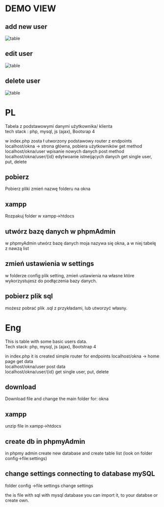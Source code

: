 # DEMO VIEW

## add new user
![table](https://media.giphy.com/media/Jr4ieHNehIhthvzQBp/giphy.gif) 

## edit user

![table](https://media.giphy.com/media/dXvJ7xBGDE2lgbiJd5/giphy.gif) 

## delete user
![table](https://media.giphy.com/media/YnxADEaOwSuVzFEYAQ/giphy.gif)


# PL

Tabela z podstawowymi danymi użytkownika/ klienta </br>
tech stack : php, mysql, js (ajax), Bootsrap 4 </br>

 w index.php  zosta ł utworzony podstawowy router z endpoints localhost/okna -> strona główna, pobiera użytkowników get method </br>
 localhost/okna/user  wpisanie nowych danych post method </br>
 localhost/okna/user/{id} edytwoanie istneijących danych  get single user, put, delete

## pobierz 

Pobierz pliki zmień nazwę folderu na okna

## xampp

Rozpakuj folder  w xampp->htdocs 

## utwórz bazę danych w phpmAdmin

w phpmyAdmin utwórz bazę danych moja nazywa się okna, a w niej tabelę z nawzą list

## zmień ustawienia w settings

w folderze config plik setting, zmień ustawienia na własne które wykorzystujesz do podłączenia bazy danych. 

## pobierz plik sql

możesz pobrać plik .sql z przykładami, lub utworzyć własny.

# Eng

This is table with some basic users data. </br>
Tech stack: php, mysql, js (ajax), Bootstrap 4 </br>
 
 in index.php it is created simple router for endpoints localhost/okna -> home page get data </br>
 localhost/okna/user post data </br>
 localhost/okna/user/{id} get single user, put, delete </br>

## download

Download file and change the main folder for: okna

## xampp

unzip file in xampp->htdocs

## create db in phpmyAdmin

in phpmy admin create new database and create table list (look on folder config->file:settings)

## change settings connecting to database mySQL

folder config ->file settings change settings </br>

the is file with sql with mysql database you can import it, to your databse or create own. 

